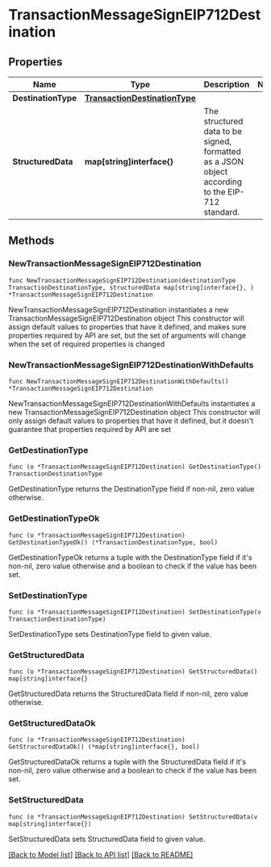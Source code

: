 # TransactionMessageSignEIP712Destination

## Properties

Name | Type | Description | Notes
------------ | ------------- | ------------- | -------------
**DestinationType** | [**TransactionDestinationType**](TransactionDestinationType.md) |  | 
**StructuredData** | **map[string]interface{}** | The structured data to be signed, formatted as a JSON object according to the EIP-712 standard. | 

## Methods

### NewTransactionMessageSignEIP712Destination

`func NewTransactionMessageSignEIP712Destination(destinationType TransactionDestinationType, structuredData map[string]interface{}, ) *TransactionMessageSignEIP712Destination`

NewTransactionMessageSignEIP712Destination instantiates a new TransactionMessageSignEIP712Destination object
This constructor will assign default values to properties that have it defined,
and makes sure properties required by API are set, but the set of arguments
will change when the set of required properties is changed

### NewTransactionMessageSignEIP712DestinationWithDefaults

`func NewTransactionMessageSignEIP712DestinationWithDefaults() *TransactionMessageSignEIP712Destination`

NewTransactionMessageSignEIP712DestinationWithDefaults instantiates a new TransactionMessageSignEIP712Destination object
This constructor will only assign default values to properties that have it defined,
but it doesn't guarantee that properties required by API are set

### GetDestinationType

`func (o *TransactionMessageSignEIP712Destination) GetDestinationType() TransactionDestinationType`

GetDestinationType returns the DestinationType field if non-nil, zero value otherwise.

### GetDestinationTypeOk

`func (o *TransactionMessageSignEIP712Destination) GetDestinationTypeOk() (*TransactionDestinationType, bool)`

GetDestinationTypeOk returns a tuple with the DestinationType field if it's non-nil, zero value otherwise
and a boolean to check if the value has been set.

### SetDestinationType

`func (o *TransactionMessageSignEIP712Destination) SetDestinationType(v TransactionDestinationType)`

SetDestinationType sets DestinationType field to given value.


### GetStructuredData

`func (o *TransactionMessageSignEIP712Destination) GetStructuredData() map[string]interface{}`

GetStructuredData returns the StructuredData field if non-nil, zero value otherwise.

### GetStructuredDataOk

`func (o *TransactionMessageSignEIP712Destination) GetStructuredDataOk() (*map[string]interface{}, bool)`

GetStructuredDataOk returns a tuple with the StructuredData field if it's non-nil, zero value otherwise
and a boolean to check if the value has been set.

### SetStructuredData

`func (o *TransactionMessageSignEIP712Destination) SetStructuredData(v map[string]interface{})`

SetStructuredData sets StructuredData field to given value.



[[Back to Model list]](../README.md#documentation-for-models) [[Back to API list]](../README.md#documentation-for-api-endpoints) [[Back to README]](../README.md)


